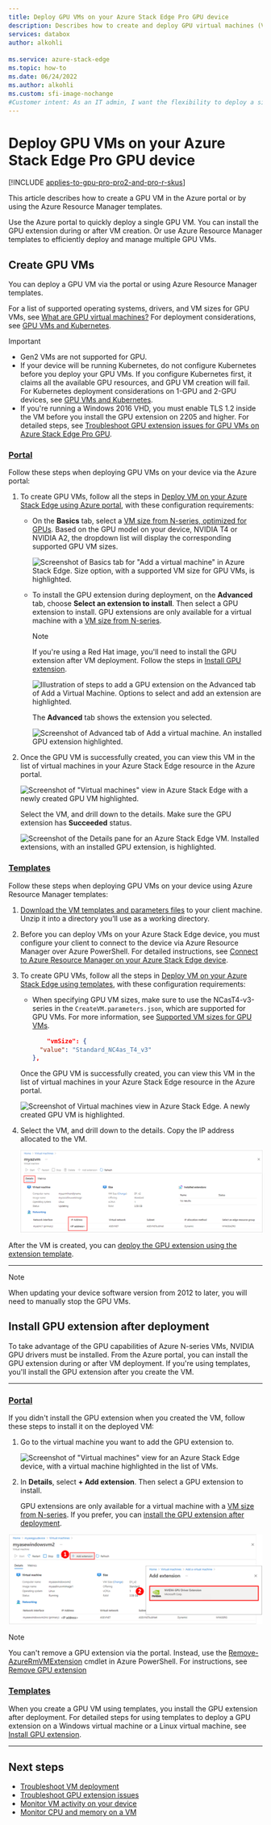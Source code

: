 ```yaml
---
title: Deploy GPU VMs on your Azure Stack Edge Pro GPU device
description: Describes how to create and deploy GPU virtual machines (VMs) on Azure Stack Edge Pro GPU via the Azure portal or using templates.
services: databox
author: alkohli

ms.service: azure-stack-edge
ms.topic: how-to
ms.date: 06/24/2022
ms.author: alkohli
ms.custom: sfi-image-nochange
#Customer intent: As an IT admin, I want the flexibility to deploy a single GPU virtual machine (VM) quickly in the portal or use templates to deploy and manage multiple GPU VMs efficiently on my Azure Stack Edge Pro GPU device.
---
```



# Deploy GPU VMs on your Azure Stack Edge Pro GPU device

[!INCLUDE [applies-to-gpu-pro-pro2-and-pro-r-skus](../../includes/azure-stack-edge-applies-to-gpu-pro-pro-2-pro-r-sku.md)]

This article describes how to create a GPU VM in the Azure portal or by using the Azure Resource Manager templates.

Use the Azure portal to quickly deploy a single GPU VM. You can install the GPU extension during or after VM creation. Or use Azure Resource Manager templates to efficiently deploy and manage multiple GPU VMs.

## Create GPU VMs

You can deploy a GPU VM via the portal or using Azure Resource Manager templates.

For a list of supported operating systems, drivers, and VM sizes for GPU VMs, see [What are GPU virtual machines?](azure-stack-edge-gpu-overview-gpu-virtual-machines.md) For deployment considerations, see [GPU VMs and Kubernetes](azure-stack-edge-gpu-overview-gpu-virtual-machines.md#gpu-vms-and-kubernetes).


> [!IMPORTANT]
> - Gen2 VMs are not supported for GPU.
> - If your device will be running Kubernetes, do not configure Kubernetes before you deploy your GPU VMs. If you configure Kubernetes first, it claims all the available GPU resources, and GPU VM creation will fail. For Kubernetes deployment considerations on 1-GPU and 2-GPU devices, see [GPU VMs and Kubernetes](azure-stack-edge-gpu-overview-gpu-virtual-machines.md#gpu-vms-and-kubernetes).
> - If you're running a Windows 2016 VHD, you must enable TLS 1.2 inside the VM before you install the GPU extension on 2205 and higher. For detailed steps, see [Troubleshoot GPU extension issues for GPU VMs on Azure Stack Edge Pro GPU](azure-stack-edge-gpu-troubleshoot-virtual-machine-gpu-extension-installation.md#failure-to-install-gpu-extension-on-a-windows-2016-vhd).

### [Portal](#tab/portal)

Follow these steps when deploying GPU VMs on your device via the Azure portal:

1. To create GPU VMs, follow all the steps in [Deploy VM on your Azure Stack Edge using Azure portal](azure-stack-edge-gpu-deploy-virtual-machine-portal.md), with these configuration requirements:

    - On the **Basics** tab, select a [VM size from N-series, optimized for GPUs](azure-stack-edge-gpu-virtual-machine-sizes.md#n-series-gpu-optimized). Based on the GPU model on your device, NVIDIA T4 or NVIDIA A2, the dropdown list will display the corresponding supported GPU VM sizes.  

       ![Screenshot of Basics tab for "Add a virtual machine" in Azure Stack Edge. Size option, with a supported VM size for GPU VMs, is highlighted.](media/azure-stack-edge-gpu-deploy-gpu-virtual-machine/basics-vm-size-for-gpu.png)

    - To install the GPU extension during deployment, on the **Advanced** tab, choose **Select an extension to install**. Then select a GPU extension to install. GPU extensions are only available for a virtual machine with a [VM size from N-series](azure-stack-edge-gpu-virtual-machine-sizes.md#n-series-gpu-optimized).
        
        > [!NOTE]
        > If you're using a Red Hat image, you'll need to install the GPU extension after VM deployment. Follow the steps in [Install GPU extension](azure-stack-edge-gpu-deploy-virtual-machine-install-gpu-extension.md).
    
       ![Illustration of steps to add a GPU extension on the Advanced tab of Add a Virtual Machine. Options to select and add an extension are highlighted.](media/azure-stack-edge-gpu-deploy-gpu-virtual-machine/add-extension-01.png)

       The **Advanced** tab shows the extension you selected.

       ![Screenshot of Advanced tab of Add a virtual machine. An installed GPU extension highlighted.](media/azure-stack-edge-gpu-deploy-gpu-virtual-machine/add-extension-02.png)

1. Once the GPU VM is successfully created, you can view this VM in the list of virtual machines in your Azure Stack Edge resource in the Azure portal.

    ![Screenshot of "Virtual machines" view in Azure Stack Edge with a newly created GPU VM highlighted.](media/azure-stack-edge-gpu-deploy-gpu-virtual-machine/list-virtual-machines-01.png)

    Select the VM, and drill down to the details. Make sure the GPU extension has **Succeeded** status.

    ![Screenshot of the Details pane for an Azure Stack Edge VM. Installed extensions, with an installed GPU extension, is highlighted.](media/azure-stack-edge-gpu-deploy-gpu-virtual-machine/vm-details-extension-installed.png)


### [Templates](#tab/templates)

Follow these steps when deploying GPU VMs on your device using Azure Resource Manager templates:

1. [Download the VM templates and parameters files](https://aka.ms/ase-vm-templates) to your client machine. Unzip it into a directory you’ll use as a working directory.

1. Before you can deploy VMs on your Azure Stack Edge device, you must configure your client to connect to the device via Azure Resource Manager over Azure PowerShell. For detailed instructions, see [Connect to Azure Resource Manager on your Azure Stack Edge device](azure-stack-edge-gpu-connect-resource-manager.md).

1. To create GPU VMs, follow all the steps in [Deploy VM on your Azure Stack Edge using templates](azure-stack-edge-gpu-deploy-virtual-machine-templates.md), with these configuration requirements: 
            
    - When specifying GPU VM sizes, make sure to use the NCasT4-v3-series in the `CreateVM.parameters.json`, which are supported for GPU VMs. For more information, see [Supported VM sizes for GPU VMs](azure-stack-edge-gpu-virtual-machine-sizes.md#n-series-gpu-optimized).

       ```json
           "vmSize": {
         "value": "Standard_NC4as_T4_v3"
       },
       ```

    Once the GPU VM is successfully created, you can view this VM in the list of virtual machines in your Azure Stack Edge resource in the Azure portal.

    ![Screenshot of Virtual machines view in Azure Stack Edge. A newly created GPU VM is highlighted.](media/azure-stack-edge-gpu-deploy-gpu-virtual-machine/list-virtual-machines-01.png)

1. Select the VM, and drill down to the details. Copy the IP address allocated to the VM.

    ![Screenshot of the Details pane for an Azure Stack Edge virtual machine. The IP Address, under Networking, is highlighted.](media/azure-stack-edge-gpu-deploy-gpu-virtual-machine/get-ip-of-virtual-machine.png)

After the VM is created, you can [deploy the GPU extension using the extension template](azure-stack-edge-gpu-deploy-virtual-machine-install-gpu-extension.md?tabs=linux).

---

> [!NOTE]
> When updating your device software version from 2012 to later, you will need to manually stop the GPU VMs.

## Install GPU extension after deployment

To take advantage of the GPU capabilities of Azure N-series VMs, NVIDIA GPU drivers must be installed. From the Azure portal, you can install the GPU extension during or after VM deployment. If you're using templates, you'll install the GPU extension after you create the VM.

---

### [Portal](#tab/portal)

If you didn't install the GPU extension when you created the VM, follow these steps to install it on the deployed VM:

1. Go to the virtual machine you want to add the GPU extension to.

    ![Screenshot of "Virtual machines" view for an Azure Stack Edge device, with a virtual machine highlighted in the list of VMs.](media/azure-stack-edge-gpu-deploy-gpu-virtual-machine/add-extension-after-deployment-01.png)
  
1. In **Details**, select **+ Add extension**. Then select a GPU extension to install.

    GPU extensions are only available for a virtual machine with a [VM size from N-series](azure-stack-edge-gpu-virtual-machine-sizes.md#n-series-gpu-optimized). If you prefer, you can [install the GPU extension after deployment](azure-stack-edge-gpu-deploy-gpu-virtual-machine.md#install-gpu-extension-after-deployment).

![Illustration showing 2 steps to use the "Plus Add Extension" button on the virtual machine "Details" pane to add a GPU extension to a VM on an Azure Stack Edge device.](media/azure-stack-edge-gpu-deploy-gpu-virtual-machine/add-extension-after-deployment-02.png)

> [!Note]
> You can't remove a GPU extension via the portal. Instead, use the [Remove-AzureRmVMExtension](/powershell/azure/uninstall-az-ps) cmdlet in Azure PowerShell. For instructions, see [Remove GPU extension](azure-stack-edge-gpu-deploy-virtual-machine-install-gpu-extension.md#remove-gpu-extension)

### [Templates](#tab/templates)

When you create a GPU VM using templates, you install the GPU extension after deployment. For detailed steps for using templates to deploy a GPU extension on a Windows virtual machine or a Linux virtual machine, see [Install GPU extension](azure-stack-edge-gpu-deploy-virtual-machine-install-gpu-extension.md).

---

## Next steps

- [Troubleshoot VM deployment](azure-stack-edge-gpu-troubleshoot-virtual-machine-provisioning.md)
- [Troubleshoot GPU extension issues](azure-stack-edge-gpu-troubleshoot-virtual-machine-gpu-extension-installation.md)
- [Monitor VM activity on your device](azure-stack-edge-gpu-monitor-virtual-machine-activity.md)
- [Monitor CPU and memory on a VM](azure-stack-edge-gpu-monitor-virtual-machine-metrics.md)
